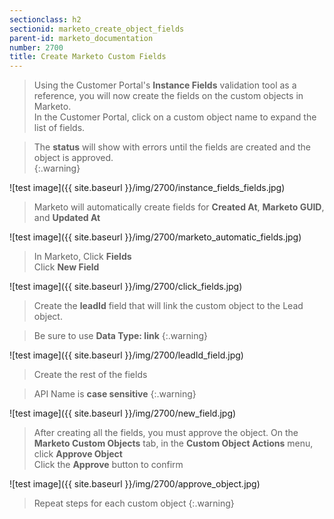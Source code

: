 ```yaml
---
sectionclass: h2
sectionid: marketo_create_object_fields
parent-id: marketo_documentation
number: 2700
title: Create Marketo Custom Fields
---
```



>Using the Customer Portal's **Instance Fields** validation tool as a reference, you will now create the fields on the custom objects in Marketo.  
In the Customer Portal, click on a custom object name to expand the list of fields.  


>The **status** will show with errors until the fields are created and the object is approved.  
{:.warning}

![test image]({{ site.baseurl }}/img/2700/instance_fields_fields.jpg)


>Marketo will automatically create fields for **Created At**, **Marketo GUID**, and **Updated At**

![test image]({{ site.baseurl }}/img/2700/marketo_automatic_fields.jpg)


>In Marketo, Click **Fields**  
Click **New Field**   

![test image]({{ site.baseurl }}/img/2700/click_fields.jpg)


>Create the **leadId** field that will link the custom object to the Lead object.   

>Be sure to use **Data Type: link**
{:.warning}

![test image]({{ site.baseurl }}/img/2700/leadId_field.jpg)

>Create the rest of the fields  

>API Name is **case sensitive**
{:.warning}

![test image]({{ site.baseurl }}/img/2700/new_field.jpg)

>After creating all the fields, you must approve the object.
On the **Marketo Custom Objects** tab, in the **Custom Object Actions** menu, click **Approve Object**  
Click the **Approve** button to confirm

![test image]({{ site.baseurl }}/img/2700/approve_object.jpg)

>Repeat steps for each custom object
{:.warning}
